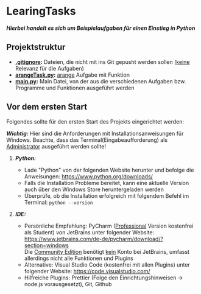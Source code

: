 # LearingTasks

***Hierbei handelt es sich um Beispielaufgaben für einen Einstieg in Python***

## Projektstruktur

- **[.gitignore](.gitignore):** Dateien, die nicht mit ins Git gepusht werden sollen (<ins>keine</ins> Relevanz für die Aufgaben)
- **[arangeTask.py](arangeTask.py):** <ins>arange</ins> Aufgabe mit Funktion
- **[main.py](main.py):** Main Datei, von der aus die verschiedenen Aufgaben bzw. Programme und Funktionen ausgeführt werden

## Vor dem ersten Start

Folgendes sollte für den ersten Start des Projekts eingerichtet werden:

***Wichtig:*** Hier sind die Anforderungen mit Installationsanweisungen für Windows. Beachte, dass das Terminal(Eingabeaufforderung) als <ins>Administrator</ins> ausgeführt werden sollte!

1. ***Python:***
    - Lade "Python" von der folgenden Website herunter und befolge die Anweisungen: https://www.python.org/downloads/
    - Falls die Installation Probleme bereitet, kann eine aktuelle Version auch über den Windows Store heruntergeladen werden
    - Überprüfe, ob die Installation erfolgreich mit folgendem Befehl im Terminal: `python --version`

2. ***IDE:***
    - Persönliche Empfehlung: PyCharm (<ins>Professional</ins> Version kostenfrei als Student) von JetBrains unter folgender Website: https://www.jetbrains.com/de-de/pycharm/download/?section=windows <br>
      Die <ins>Community Edition</ins> benötigt <ins>kein</ins> Konto bei JetBrains, umfasst allerdings nicht alle Funktionen und Plugins
    - Alternative: Visual Studio Code (kostenfrei mit allen Plugins) unter folgender Website: https://code.visualstudio.com/
    - Hilfreiche Plugins: Prettier (Folge den Einrichtungshinweisen → node.js vorausgesetzt), Git, Github